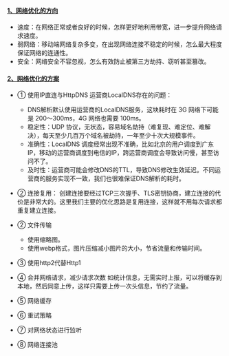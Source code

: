 
#### [1、网络优化的方向](https://time.geekbang.org/column/article/78585#previewimg)

  - 速度：在网络正常或者良好的时候，怎样更好地利用带宽，进一步提升网络请求速度。
  - 弱网络：移动端网络复杂多变，在出现网络连接不稳定的时候，怎么最大程度保证网络的连通性。
  - 安全：网络安全不容忽视，怎么有效防止被第三方劫持、窃听甚至篡改。


#### [2、网络优化的方案](https://www.jianshu.com/p/d5a843cb7ab1)

  - ① 使用IP直连与HttpDNS
    运营商LocalDNS存在的问题：
    - DNS解析默认使用运营商的LocalDNS服务，这块耗时在 3G 网络下可能是 200～300ms，4G 网络也需要 100ms。  
    - 稳定性：UDP 协议，无状态，容易域名劫持（难复现、难定位、难解决），每天至少几百万个域名被劫持，一年至少十次大规模事件。
    - 准确性：LocalDNS 调度经常出现不准确，比如北京的用户调度到广东IP，移动的运营商调度到电信的IP，跨运营商调度会导致访问慢，甚至访问不了。
    - 及时性：运营商可能会修改DNS的TTL，导致DNS修改生效延迟。不同运营商的服务实现不一致，我们也很难保证DNS解析的耗时。
  
  - ② 连接复用：
    创建连接要经过TCP三次握手、TLS密钥协商，建立连接的代价是非常大的。这里我们主要的优化思路是复用连接，这样就不用每次请求都重复建立连接。
    
    
  
  - ② 文件传输
    - 使用缩略图。
    - 使用webp格式，图片压缩减小图片的大小，节省流量和传输时间。
  
  - ③ 使用http2代替Http1
  - ④ 合并网络请求，减少请求次数
    如统计信息，无需实时上报，可以将缓存到本地，然后同意上传，这样只需要上传一次头信息，节约了流量。
  - ⑤ 网络缓存
  - ⑥ 重试策略
  - ⑦ 对网络状态进行监听
  - ⑧ 网络连接池
